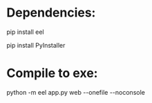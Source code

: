 # Dependencies:
pip install eel

pip install PyInstaller

# Compile to exe:
python -m eel app.py web --onefile --noconsole
